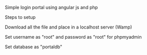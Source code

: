 Simple login portal using angular js and php



Steps to setup


Download all the file and place in a localhost server (Wamp)


Set username as "root" and password as "root" for phpmyadmin



Set database as "portaldb"
